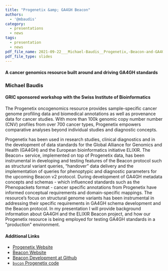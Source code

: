 ```yaml
---
title: "Progenetix &amp; GA4GH Beacon"
authors:
  - '@mbaudis'
category:
  - presentations
  - news
tags:
  - presentation
  - news
pdf_file_name: 2021-09-22___Michael-Baudis__Progenetix,-Beacon-and-GA4GH__Novartis.pdf
pdf_file_type: slides
---
```



#### A cancer genomics resource built around and driving GA4GH standards
### Michael Baudis
#### GRIC sponsored workshop with the Swiss Institute of Bioinformatics

The Progenetix oncogenomics resource provides sample-specific cancer genome profiling data and biomedical annotations as well as provenance data for cancer studies. With more than 100k genomic copy number number (CNV) profiles from over 700 cancer types, Progenetix empowers comparative analyses beyond individual studies and diagnostic concepts.

<!--more-->

Progenetix has been used in research studies, clinical diagnostics and in the development of data standards for the Global Alliance for Genomics and Health (GA4GH) and the European bioinformatics initiative ELIXIR. The Beacon+ service, implemented on top of Progenetix data, has been instrumental in developing and testing features of the Beacon protocol such as structural variant queries, “handover” data delivery and the implementation of queries for phenoptypic and diagnostic parameters for the upcoming Beacon v2 protocol. During development of GA4GH metadata concepts and schemas - which influenced standards such as the Phenopackets format - cancer specific annotations from Progenetix have informed conceptual requirements and domain-specific mappings. The resource’s focus on structural genome variants has been instrumental in addressing their specific requirements in GA4GH schema development and the Beacon protocol. In my presentation I will provide background information about GA4GH and the ELIXIR Beacon project, and how our Progenetix resource is being employed for testing GA4GH standards in a "production" environment.

#### Additional Links

* [Progenetix Website](http://progenetix.org)
* [Beacon Website](http://beacon-project.io)
* [Beacon Development at Github](https://github.com/ga4gh-beacon)
* [`bycon` Progenetix code](https://github.com/progenetix/bycon)

